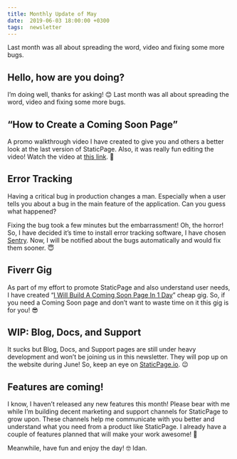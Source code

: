 ```yaml
---
title: Monthly Update of May
date:  2019-06-03 18:00:00 +0300
tags:  newsletter
---
```


Last month was all about spreading the word, video and fixing some more bugs.

<!--more-->

## Hello, how are you doing?

I’m doing well, thanks for asking! 😊
Last month was all about spreading the word, video and fixing some more bugs.

## “How to Create a Coming Soon Page”
A promo walkthrough video I have created to give you and others a better look at the last version of StaticPage. Also, it was really fun editing the video! Watch the video at [this link](https://www.youtube.com/watch?v=vEiAj0Zr5xc). 🤩

## Error Tracking
Having a critical bug in production changes a man. Especially when a user tells you about a bug in the main feature of the application. Can you guess what happened?

Fixing the bug took a few minutes but the embarrassment! Oh, the horror! So, I have decided it’s time to install error tracking software, I have chosen [Sentry](https://sentry.io). Now, I will be notified about the bugs automatically and would fix them sooner. 😇

## Fiverr Gig
As part of my effort to promote StaticPage and also understand user needs, I have created “[I Will Build A Coming Soon Page In 1 Day](https://www.fiverr.com/idan_goldman/create-a-coming-soon-page-in-1-day)” cheap gig. So, if you need a Coming Soon page and don’t want to waste time on it this gig is for you! 😎

## WIP: Blog, Docs, and Support
It sucks but Blog, Docs, and Support pages are still under heavy development and won’t be joining us in this newsletter. They will pop up on the website during June! So, keep an eye on [StaticPage.io](https://staticpage.io/). 😉

## Features are coming!
I know, I haven’t released any new features this month! Please bear with me while I’m building decent marketing and support channels for StaticPage to grow upon. These channels help me communicate with you better and understand what you need from a product like StaticPage. I already have a couple of features planned that will make your work awesome! 🥳

Meanwhile, have fun and enjoy the day! 🤓
Idan.
